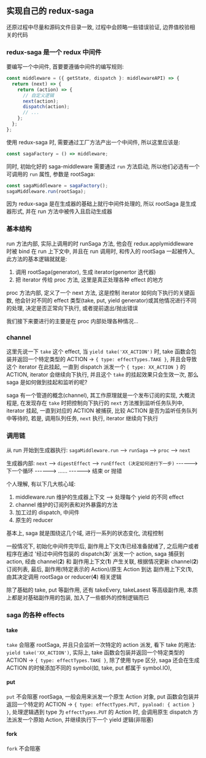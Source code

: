 ## 实现自己的 redux-saga

还原过程中尽量和源码文件目录一致, 过程中会顾略一些错误验证, 边界值校验相关的代码

### redux-saga 是一个 redux 中间件

要编写一个中间件, 首要要遵循中间件的编写规则:

```ts
const middleware = ({ getState, dispatch }: middlewareAPI) => {
  return (next) => {
    return (action) => {
      // 自定义逻辑
      next(action);
      dispatch(action);
      // ...
    };
  };
};
```

使用 redux-saga 时, 需要通过工厂方法产出一个中间件, 所以这里应该是:

```ts
const sagaFactory = () => middleware;
```

同时, 初始化好的 saga-middleware 需要通过 `run` 方法启动, 所以他们必选有一个可调用的 `run` 属性, 参数是 rootSaga:

```ts
const sagaMiddleware = sagaFactory();
sagaMiddleware.run(rootSaga);
```

因为 redux-saga 是在生成器的基础上就行中间件处理的, 所以 rootSaga 是生成器形式, 并在 run 方法中被传入且启动生成器

### 基本结构

run 方法内部, 实际上调用的时 runSaga 方法, 他会在 redux.applymiddleware 时被 bind 在 run 上下文中, 并且在 run 调用时, 和传入的 rootSaga 一起被传入, 此方法的基本逻辑就就是:

1. 调用 rootSaga(generator), 生成 iterator(genertor 迭代器)
2. 把 iterator 传给 proc 方法, 这里是真正处理各种 effect 的地方

proc 方法内部, 定义了一个 next 方法, 这是控制 iterator 如何向下执行的关键函数, 他会针对不同的 effect 类型(take, put, yield generator)或其他情况进行不同的处理, 决定是否正常向下执行, 或者提前退出/抛出错误

我们接下来要进行的主要是在 proc 内部处理各种情况...

### channel

这里先说一下 `take` 这个 effect, 当 `yield take('XX_ACTION')` 时, take 函数会包装并返回一个特定类型的 ACTION -> `{ type: effectTypes.TAKE }`, 并且会导致这个 iterator 在此挂起, 一直到 dispatch 派发一个 `{ type: XX_ACTION }` 的 ACTION, iterator 会继续向下执行, 并且这个 `take` 的挂起效果只会生效一次, 那么 saga 是如何做到挂起和监听的呢?

saga 有一个管道的概念(channel), 其工作原理就是一个发布订阅的实现, 大概流程是, 在发现存在 `take` 时把控制向下执行的 `next` 方法推到监听任务队列中, iterator 挂起, 一直到对应的 ACTION 被捕获, 比较 ACTION 是否为监听任务队列中等待的, 若是, 调用队列任务, `next` 执行, iterator 继续向下执行

### 调用链

从 run 开始到生成器执行:
`sagaMiddleware.run` --> `runSaga` --> `proc` --> `next`

生成器内部:
`next` --> `digestEffect` --> `runEffect (决定如何进行下一步)` ------> 下一个循环 ------> ...... ------> 结束 or 抛错

个人理解, 有以下几大核心域:

1. middleware.run 维护的生成器上下文 --> 处理每个 yield 的不同 effect
2. channel 维护的订阅列表和对外暴露的方法
3. 加工过的 dispatch, 中间件
4. 原生的 reducer

基本上, saga 就是围绕这几个域, 进行一系列的状态变化, 流程控制

一般情况下, 初始化中间件完毕后, 副作用上下文(**1**)已经准备就绪了, 之后用户或者程序在通过 '经过中间件包装的 dispatch(**3**)' 派发一个 action,
saga 捕获到 action, 经由 channel(**2**) 和 副作用上下文(**1**) 产生关联, 根据情况更新 channel(**2**)订阅列表, 最后, 副作用(特定表示的 Action)/原生 Action 到达 副作用上下文(**1**), 由其决定调用 rootSaga or reducer(**4**) 相关逻辑

除了基础的 take, put 等副作用, 还有 takeEvery, takeLasest 等高级副作用, 本质上都是对基础副作用的包装, 加入了一些额外的控制逻辑而已

### saga 的各种 effects

#### take

`take` 会阻塞 rootSaga, 并且只会监听一次特定的 action 派发, 看下 take 的用法: `yield take('XX_ACTION')`, 实际上, take 函数会包装并返回一个特定类型的 ACTION -> `{ type: effectTypes.TAKE }`, 除了使用 type 区分, saga 还会在生成 ACTION 的时候添加不同的 symbol(如, take, put 都属于 symbol.IO),

#### put

`put` 不会阻塞 rootSaga, 一般会用来派发一个原生 Action 对象, put 函数会包装并返回一个特定的 ACTION -> `{ type: effectTypes.PUT, pyaload: { action } }`, 处理逻辑遇到 type 为 `effectTypes.PUT` 的 Action 时, 会调用原生 dispatch 方法派发一个原始 Action, 并继续执行下一个 yield 逻辑(非阻塞)

#### fork

`fork` 不会阻塞

<!-- #### takeEvery

`takeEvery` 可以理解为一个无限循环的 `take` -->
